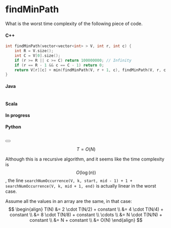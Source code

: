 # findMinPath

What is the worst time complexity of the following piece of code. 

#### C++

```C++
int findMinPath(vector<vector<int> > V, int r, int c) {
	int R = V.size();
    int C = V[0].size();
    if (r >= R || c >= C) return 100000000; // Infinity
    if (r == R - 1 && c == C - 1) return 0;
    return V[r][c] + min(findMinPath(V, r + 1, c), findMinPath(V, r, c + 1));
}
```

#### Java

```Java

```

#### Scala

**In progress**

#### Python

```Python

```

<button class="section" target="solution" show="Show solution" hide="Hide solution"></button>

<!--sec data-title="Solution" data-id="solution" data-show=false ces-->
$$T = O(N)$$

Although this is a recursive algorithm, and it seems like the time complexity is $$O(\log(n))$$, the line `searchNumOccurrence(V, k, start, mid - 1) + 1 + searchNumOccurrence(V, k, mid + 1, end)` is actually linear in the worst case.

Assume all the values in an array are the same, in that case:
$$
\begin{align}
T(N) &= 2 \cdot T(N/2) + constant \\
&= 4 \cdot T(N/4) + constant \\
&= 8 \cdot T(N/8) + constant \\
\cdots \\
&= N \cdot T(N/N) + constant \\
&= N + constant \\
&= O(N)
\end{align}
$$
<!--endsec-->

